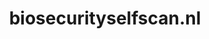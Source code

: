 ---
layout: post
title:  "biosecurityselfscan.nl"
internal_url:  "/dutchgov/biosecurityselfscan.nl.html"
subdomains_count: 2
all_subdomains_count: 2
urls_count: 2
ssl_rank: 0
http_rank: 45
url_link: /data/biosecurityselfscan.nl/urls.txt
all_subdomains_link: /data/biosecurityselfscan.nl/all_subdomains.txt
subdomains_link: /data/biosecurityselfscan.nl/subdomains.txt
categories: dutchgov
---